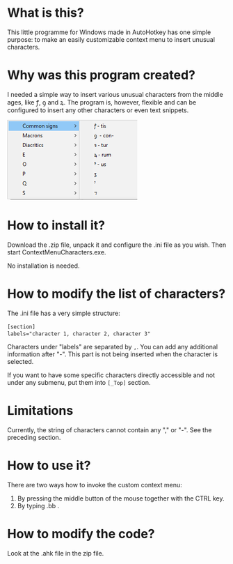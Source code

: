# What is this?
This little programme for Windows made in AutoHotkey has one simple purpose: to make an easily customizable context menu to insert unusual characters.


# Why was this program created?
I needed a simple way to insert various unusual characters from the middle ages, like ꝭ, ꝯ and ꝝ. The program is, however, flexible and can be configured to insert any other characters or even text snippets.


![](screenshot1.png)

# How to install it? 
Download the .zip file, unpack it and configure the .ini file as you wish. 
Then start ContextMenuCharacters.exe.

No installation is needed.

# How to modify the list of characters?
The .ini file has a very simple structure:

```
[section]
labels="character 1, character 2, character 3"

```

Characters under "labels" are separated by `,`. You can add any additional information after "-". This part is not being inserted when the character is selected.

If you want to have some specific characters directly accessible and not under any submenu, put them into `[_Top]` section.


# Limitations
Currently, the string of characters cannot contain any "," or "-". See the preceding section.


# How to use it? 
There are two ways how to invoke the custom context menu:
1. By pressing the middle button of the mouse together with the CTRL key.
2. By typing .bb .

# How to modify the code?
Look at the .ahk file in the zip file.



